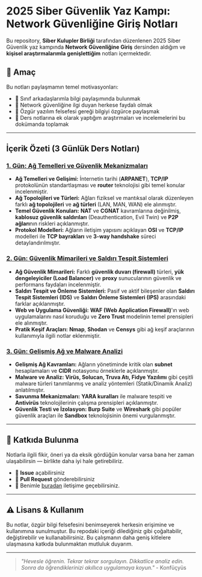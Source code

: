 # 2025 Siber Güvenlik Yaz Kampı: Network Güvenliğine Giriş Notları

Bu repository, **Siber Kulupler Birliği** tarafından düzenlenen 2025 Siber Güvenlik yaz kampında **Network Güvenliğine Giriş** dersinden aldığım ve **kişisel araştırmalarımla genişlettiğim** notları içermektedir. 

## 🎯 Amaç

Bu notları paylaşmamın temel motivasyonları:
- 📖 Sınıf arkadaşlarımla bilgi paylaşımında bulunmak
- 🌱 Network güvenliğine ilgi duyan herkese faydalı olmak
- 🤝 Özgür yazılım felsefesi gereği bilgiyi özgürce paylaşmak
- 📝 Ders notlarına ek olarak yaptığım araştırmaları ve incelemelerini bu dokümanda toplamak

-----

## İçerik Özeti (3 Günlük Ders Notları)

### [1. Gün: Ağ Temelleri ve Güvenlik Mekanizmaları](https://github.com/mirzasak/skb2025yaz-network-guvenligine-giris/blob/main/Network%20G%C3%BCvenli%C4%9Fine%20Giri%C5%9F%201.%20G%C3%BCn.md?plain=1)

  * **Ağ Temelleri ve Gelişimi:** İnternetin tarihi (**ARPANET**), **TCP/IP** protokolünün standartlaşması ve **router** teknolojisi gibi temel konular incelenmiştir.
  * **Ağ Topolojileri ve Türleri:** Ağları fiziksel ve mantıksal olarak düzenleyen farklı **ağ topolojileri** ve **ağ türleri** (LAN, MAN, WAN) ele alınmıştır.
  * **Temel Güvenlik Konuları:** **NAT** ve **CGNAT** kavramlarına değinilmiş, **kablosuz güvenlik saldırıları** (Deauthentication, Evil Twin) ve **P2P ağları**nın riskleri açıklanmıştır.
  * **Protokol Modelleri:** Ağların iletişim yapısını açıklayan **OSI** ve **TCP/IP** modelleri ile **TCP bayrakları** ve **3-way handshake** süreci detaylandırılmıştır.

### [2. Gün: Güvenlik Mimarileri ve Saldırı Tespit Sistemleri](https://www.google.com/search?q=https://github.com/mirzasak/skb2025yaz-network-guvenligine-giris/blob/main/Network%2520G%25C3%25BCvenli%25C4%259F%25C4%25B1ne%2520Giri%25C5%259F%25202.G%25C3%25BCn.md)

  * **Ağ Güvenlik Mimarileri:** Farklı **güvenlik duvarı (firewall)** türleri, **yük dengeleyiciler (Load Balancer)** ve **proxy** sunucularının güvenlik ve performans faydaları incelenmiştir.
  * **Saldırı Tespit ve Önleme Sistemleri:** Pasif ve aktif bileşenler olan **Saldırı Tespit Sistemleri (IDS)** ve **Saldırı Önleme Sistemleri (IPS)** arasındaki farklar açıklanmıştır.
  * **Web ve Uygulama Güvenliği:** **WAF (Web Application Firewall)**'ın web uygulamalarını nasıl koruduğu ve **Zero Trust** modelinin temel prensipleri ele alınmıştır.
  * **Pratik Keşif Araçları:** **Nmap**, **Shodan** ve **Censys** gibi ağ keşif araçlarının kullanımıyla ilgili notlar eklenmiştir.

### [3. Gün: Gelişmiş Ağ ve Malware Analizi](https://github.com/mirzasak/skb2025yaz-network-guvenligine-giris/blob/main/Network%20G%C3%BCvenli%C4%9Fine%20Giri%C5%9F%203.G%C3%BCn.md)

  * **Gelişmiş Ağ Kavramları:** Ağların yönetiminde kritik olan **subnet** hesaplamaları ve **CIDR** notasyonu örneklerle açıklanmıştır.
  * **Malware ve Analiz:** **Virüs, Solucan, Truva Atı, Fidye Yazılımı** gibi çeşitli malware türleri tanımlanmış ve analiz yöntemleri (Statik/Dinamik Analiz) anlatılmıştır.
  * **Savunma Mekanizmaları:** **YARA kuralları** ile malware tespiti ve **Antivirüs** teknolojilerinin çalışma prensipleri açıklanmıştır.
  * **Güvenlik Testi ve İzolasyon:** **Burp Suite** ve **Wireshark** gibi popüler güvenlik araçları ile **Sandbox** teknolojisinin önemi vurgulanmıştır.

-----

## 🤝 Katkıda Bulunma

Notlarla ilgili fikir, öneri ya da eksik gördüğün konular varsa bana her zaman ulaşabilirsin — birlikte daha iyi hale getirebiliriz.
- 🐛 **Issue** açabilirsiniz
- 🔧 **Pull Request** gönderebilirsiniz
- 📧 Benimle [buradan](https://www.linkedin.com/in/mirzasak) iletişime geçebilirsiniz.

-----

## ⚠️ Lisans & Kullanım

Bu notlar, özgür bilgi felsefesini benimseyerek herkesin erişimine ve kullanımına sunulmuştur. Bu repodaki içeriği dilediğiniz gibi çoğaltabilir, değiştirebilir ve kullanabilirsiniz. Bu çalışmanın daha geniş kitlelere ulaşmasına katkıda bulunmaktan mutluluk duyarım.

-----

> *"Hevesle öğrenin. Tekrar tekrar sorgulayın. Dikkatlice analiz edin. Sonra da öğrendiklerinizi akıllıca uygulamaya koyun."* - Konfüçyüs
